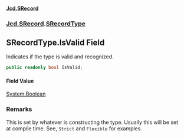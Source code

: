 #### [Jcd.SRecord](index.md 'index')
### [Jcd.SRecord](Jcd.SRecord.md 'Jcd.SRecord').[SRecordType](Jcd.SRecord.SRecordType.md 'Jcd.SRecord.SRecordType')

## SRecordType.IsValid Field

Indicates if the type is valid and recognized.

```csharp
public readonly bool IsValid;
```

#### Field Value
[System.Boolean](https://docs.microsoft.com/en-us/dotnet/api/System.Boolean 'System.Boolean')

### Remarks
This is set by whatever is constructing the type. Usually this will be set  
at compile time. See, `Strict` and `Flexible` for examples.